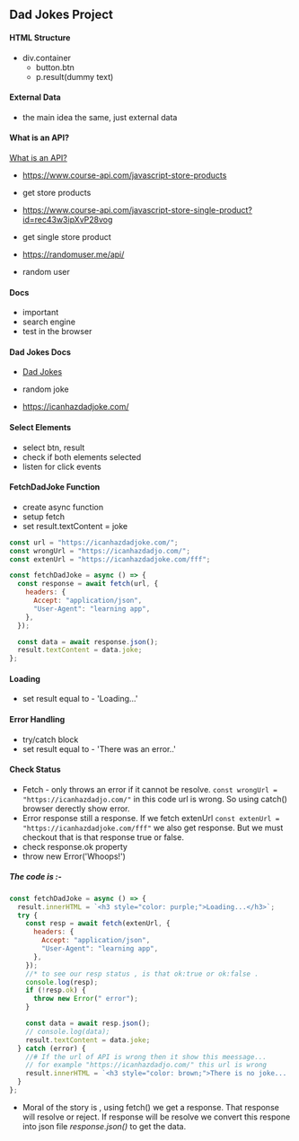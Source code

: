 ## Dad Jokes Project

#### HTML Structure

- div.container
  - button.btn
  - p.result(dummy text)

#### External Data

- the main idea the same, just external data

#### What is an API?

[What is an API?](https://www.freecodecamp.org/news/what-is-an-api-in-english-please-b880a3214a82/)

- https://www.course-api.com/javascript-store-products
- get store products

- https://www.course-api.com/javascript-store-single-product?id=rec43w3ipXvP28vog
- get single store product

- https://randomuser.me/api/
- random user

#### Docs

- important
- search engine
- test in the browser

#### Dad Jokes Docs

- [Dad Jokes](https://icanhazdadjoke.com/api)

- random joke
- https://icanhazdadjoke.com/

#### Select Elements

- select btn, result
- check if both elements selected
- listen for click events

#### FetchDadJoke Function

- create async function
- setup fetch
- set result.textContent = joke

```js
const url = "https://icanhazdadjoke.com/";
const wrongUrl = "https://icanhazdadjo.com/";
const extenUrl = "https://icanhazdadjoke.com/fff";

const fetchDadJoke = async () => {
  const response = await fetch(url, {
    headers: {
      Accept: "application/json",
      "User-Agent": "learning app",
    },
  });

  const data = await response.json();
  result.textContent = data.joke;
};
```

#### Loading

- set result equal to - 'Loading...'

#### Error Handling

- try/catch block
- set result equal to - 'There was an error..'

#### Check Status

- Fetch - only throws an error if it cannot be resolve. `const wrongUrl = "https://icanhazdadjo.com/"` in this code url is wrong. So using catch() browser derectly show error.
- Error response still a response. If we fetch extenUrl `const extenUrl = "https://icanhazdadjoke.com/fff"` we also get response. But we must checkout that is that response true or false.
- check response.ok property
- throw new Error('Whoops!')

##### The code is :-

```js
const fetchDadJoke = async () => {
  result.innerHTML = `<h3 style="color: purple;">Loading...</h3>`;
  try {
    const resp = await fetch(extenUrl, {
      headers: {
        Accept: "application/json",
        "User-Agent": "learning app",
      },
    });
    //* to see our resp status , is that ok:true or ok:false .
    console.log(resp);
    if (!resp.ok) {
      throw new Error(" error");
    }

    const data = await resp.json();
    // console.log(data);
    result.textContent = data.joke;
  } catch (error) {
    //# If the url of API is wrong then it show this meessage...
    // for example "https://icanhazdadjo.com/" this url is wrong
    result.innerHTML = `<h3 style="color: brown;">There is no joke... :)</h3>`;
  }
};
```

- Moral of the story is , using fetch() we get a response. That response will resolve or reject. If response will be resolve we convert this respone into json file _response.json()_ to get the data.
